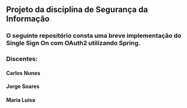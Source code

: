 ## Projeto da disciplina de Segurança da Informação

### O seguinte repositório consta uma breve implementação do Single Sign On com OAuth2 utilizando Spring.

### Discentes:
#### Carlos Nunes
#### Jorge Soares
#### Maria Luisa
 